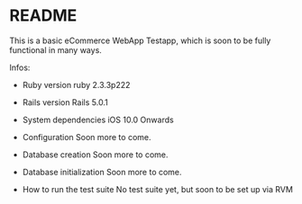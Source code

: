 # README

This is a basic eCommerce WebApp Testapp,
which is soon to be fully functional in many ways.

Infos: 

* Ruby version
ruby 2.3.3p222

* Rails version
Rails 5.0.1

* System dependencies
iOS 10.0 Onwards

* Configuration
Soon more to come.

* Database creation
Soon more to come.

* Database initialization
Soon more to come.

* How to run the test suite
No test suite yet, but soon to be set up via RVM

